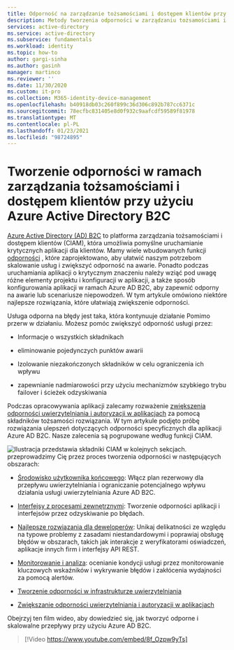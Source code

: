 ```yaml
---
title: Odporność na zarządzanie tożsamościami i dostępem klientów przy użyciu Azure AD B2C | Microsoft Docs
description: Metody tworzenia odporności w zarządzaniu tożsamościami i dostępem klientów przy użyciu Azure AD B2C
services: active-directory
ms.service: active-directory
ms.subservice: fundamentals
ms.workload: identity
ms.topic: how-to
author: gargi-sinha
ms.author: gasinh
manager: martinco
ms.reviewer: ''
ms.date: 11/30/2020
ms.custom: it-pro
ms.collection: M365-identity-device-management
ms.openlocfilehash: b40918db03c260f899c36d306c892b787cc6371c
ms.sourcegitcommit: 78ecfbc831405e8d0f932c9aafcdf59589f81978
ms.translationtype: MT
ms.contentlocale: pl-PL
ms.lasthandoff: 01/23/2021
ms.locfileid: "98724895"
---
```

# <a name="build-resilience-in-your-customer-identity-and-access-management-with-azure-active-directory-b2c"></a>Tworzenie odporności w ramach zarządzania tożsamościami i dostępem klientów przy użyciu Azure Active Directory B2C

[Azure Active Directory (AD) B2C](../../active-directory-b2c/overview.md) to platforma zarządzania tożsamościami i dostępem klientów (CIAM), która umożliwia pomyślne uruchamianie krytycznych aplikacji dla klientów. Mamy wiele wbudowanych funkcji [odporności](https://azure.microsoft.com/blog/advancing-azure-active-directory-availability/) , które zaprojektowano, aby ułatwić naszym potrzebom skalowanie usług i zwiększyć odporność na awarie. Ponadto podczas uruchamiania aplikacji o krytycznym znaczeniu należy wziąć pod uwagę różne elementy projektu i konfiguracji w aplikacji, a także sposób konfigurowania aplikacji w ramach Azure AD B2C, aby zapewnić odporny na awarie lub scenariusze niepowodzeń. W tym artykule omówiono niektóre najlepsze rozwiązania, które ułatwiają zwiększenie odporności.

Usługa odporna na błędy jest taka, która kontynuuje działanie Pomimo przerw w działaniu. Możesz pomóc zwiększyć odporność usługi przez:

- Informacje o wszystkich składnikach

- eliminowanie pojedynczych punktów awarii

- Izolowanie niezakończonych składników w celu ograniczenia ich wpływu

- zapewnianie nadmiarowości przy użyciu mechanizmów szybkiego trybu failover i ścieżek odzyskiwania

Podczas opracowywania aplikacji zalecamy rozważenie [zwiększenia odporności uwierzytelniania i autoryzacji w aplikacjach](resilience-app-development-overview.md) za pomocą składników tożsamości rozwiązania. W tym artykule podjęto próbę rozwiązania ulepszeń dotyczących odporności specyficznych dla aplikacji Azure AD B2C. Nasze zalecenia są pogrupowane według funkcji CIAM.

![Ilustracja przedstawia składniki CIAM ](media/resilience-b2c/high-level-components.png) w kolejnych sekcjach. przeprowadzimy Cię przez proces tworzenia odporności w następujących obszarach:

- [Środowisko użytkownika końcowego](resilient-end-user-experience.md): Włącz plan rezerwowy dla przepływu uwierzytelniania i ograniczanie potencjalnego wpływu działania usługi uwierzytelniania Azure AD B2C.

- [Interfejsy z procesami zewnętrznymi](resilient-external-processes.md): Tworzenie odporności aplikacji i interfejsów przez odzyskiwanie po błędach.  

- [Najlepsze rozwiązania dla deweloperów](resilience-b2c-developer-best-practices.md): Unikaj delikatności ze względu na typowe problemy z zasadami niestandardowymi i poprawiaj obsługę błędów w obszarach, takich jak interakcje z weryfikatorami oświadczeń, aplikacje innych firm i interfejsy API REST.

- [Monitorowanie i analiza](resilience-with-monitoring-alerting.md): ocenianie kondycji usługi przez monitorowanie kluczowych wskaźników i wykrywanie błędów i zakłócenia wydajności za pomocą alertów.

- [Tworzenie odporności w infrastrukturze uwierzytelniania](resilience-in-infrastructure.md)

- [Zwiększanie odporności uwierzytelniania i autoryzacji w aplikacjach](resilience-app-development-overview.md)

Obejrzyj ten film wideo, aby dowiedzieć się, jak tworzyć odporne i skalowalne przepływy przy użyciu Azure AD B2C.
>[!Video https://www.youtube.com/embed/8f_Ozpw9yTs]
